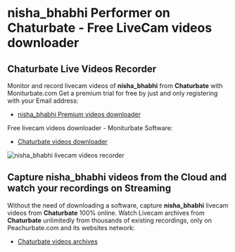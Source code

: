 # nisha_bhabhi Performer on Chaturbate - Free LiveCam videos downloader

## Chaturbate Live Videos Recorder

Monitor and record livecam videos of **nisha_bhabhi** from **Chaturbate** with Moniturbate.com
Get a premium trial for free by just and only registering with your Email address:
* [nisha_bhabhi Premium videos downloader](https://moniturbate.com/request-demo-licence-key.html)

Free livecam videos downloader - Moniturbate Software:
* [Chaturbate videos downloader](https://moniturbate.com/moniturbate-download-software.html)

![nisha_bhabhi livecam videos recorder](https://peachurnet.com/templates/moniturbate-software.png)


## Capture nisha_bhabhi videos from the Cloud and watch your recordings on Streaming

Without the need of downloading a software, capture **nisha_bhabhi** livecam videos from **Chaturbate** 100% online.
Watch Livecam archives from **Chaturbate** unlimitedly from thousands of existing recordings, only on Peachurbate.com and its websites network:
* [Chaturbate videos archives](https://peachurnet.com/)